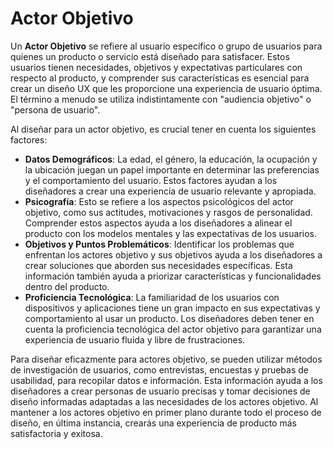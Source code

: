 # Actor Objetivo

Un **Actor Objetivo** se refiere al usuario específico o grupo de usuarios para quienes un producto o servicio está diseñado para satisfacer. Estos usuarios tienen necesidades, objetivos y expectativas particulares con respecto al producto, y comprender sus características es esencial para crear un diseño UX que les proporcione una experiencia de usuario óptima. El término a menudo se utiliza indistintamente con "audiencia objetivo" o "persona de usuario".

Al diseñar para un actor objetivo, es crucial tener en cuenta los siguientes factores:

- **Datos Demográficos**: La edad, el género, la educación, la ocupación y la ubicación juegan un papel importante en determinar las preferencias y el comportamiento del usuario. Estos factores ayudan a los diseñadores a crear una experiencia de usuario relevante y apropiada.
- **Psicografía**: Esto se refiere a los aspectos psicológicos del actor objetivo, como sus actitudes, motivaciones y rasgos de personalidad. Comprender estos aspectos ayuda a los diseñadores a alinear el producto con los modelos mentales y las expectativas de los usuarios.
- **Objetivos y Puntos Problemáticos**: Identificar los problemas que enfrentan los actores objetivo y sus objetivos ayuda a los diseñadores a crear soluciones que aborden sus necesidades específicas. Esta información también ayuda a priorizar características y funcionalidades dentro del producto.
- **Proficiencia Tecnológica**: La familiaridad de los usuarios con dispositivos y aplicaciones tiene un gran impacto en sus expectativas y comportamiento al usar un producto. Los diseñadores deben tener en cuenta la proficiencia tecnológica del actor objetivo para garantizar una experiencia de usuario fluida y libre de frustraciones.

Para diseñar eficazmente para actores objetivo, se pueden utilizar métodos de investigación de usuarios, como entrevistas, encuestas y pruebas de usabilidad, para recopilar datos e información. Esta información ayuda a los diseñadores a crear personas de usuario precisas y tomar decisiones de diseño informadas adaptadas a las necesidades de los actores objetivo. Al mantener a los actores objetivo en primer plano durante todo el proceso de diseño, en última instancia, crearás una experiencia de producto más satisfactoria y exitosa.
